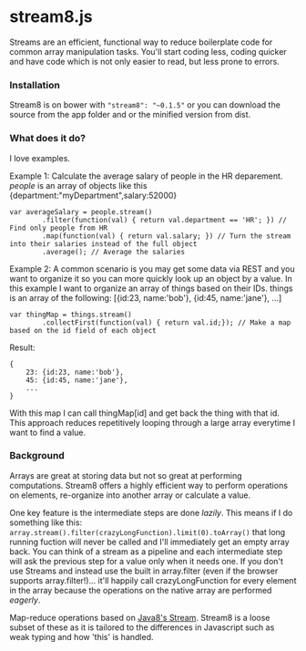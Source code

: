 stream8.js
==========

Streams are an efficient, functional way to reduce boilerplate code for common array manipulation tasks. You'll start coding less, coding quicker and have code which is not only easier to read, but less prone to errors.

<h3>Installation</h3>
Stream8 is on bower with <code>"stream8": "~0.1.5"</code> or you can download the source from the app folder and or the minified version from dist.

<h3>What does it do?</h3>
I love examples.

Example 1: Calculate the average salary of people in the HR deparement. <i>people</i> is an array of objects like this {department:"myDepartment",salary:52000}
<pre><code>var averageSalary = people.stream()
		.filter(function(val) { return val.department == 'HR'; }) // Find only people from HR
		.map(function(val) { return val.salary; }) // Turn the stream into their salaries instead of the full object
		.average(); // Average the salaries</code></pre>

Example 2: A common scenario is you may get some data via REST and you want to organize it so you can more quickly look up an object by a value. In this example I want to organize an array of things based on their IDs. things is an array of the following: [{id:23, name:'bob'}, {id:45, name:'jane'}, ...]
<pre><code>var thingMap = things.stream()
		.collectFirst(function(val) { return val.id;}); // Make a map based on the id field of each object</code></pre>

Result:
<pre><code>{
	23: {id:23, name:'bob'},
	45: {id:45, name:'jane'},
	...
}</code></pre>

With this map I can call thingMap[id] and get back the thing with that id. This approach reduces repetitively looping through a large array everytime I want to find a value.

<h3>Background</h3>
Arrays are great at storing data but not so great at performing computations. Stream8 offers a highly efficient way to perform operations on elements, re-organize into another array or calculate a value.

One key feature is the intermediate steps are done <i>lazily</i>. This means if I do something like this: <code>array.stream().filter(crazyLongFunction).limit(0).toArray()</code> that long running fuction will never be called and I'll immediately get an empty array back. You can think of a stream as a pipeline and each intermediate step will ask the previous step for a value only when it needs one. If you don't use Streams and instead use the built in array.filter (even if the browser supports array.filter!)... it'll happily call crazyLongFunction for every element in the array because the operations on the native array are performed <i>eagerly</i>.

Map-reduce operations based on <a href="https://docs.oracle.com/javase/8/docs/api/java/util/stream/Stream.html" target="_blank">Java8's Stream</a>. Stream8 is a loose subset of these as it is tailored to the differences in Javascript such as weak typing and how 'this' is handled.
